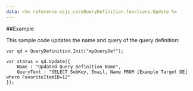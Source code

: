 ```yaml
---
data: <%= reference.ssjs_coreQueryDefinition.functions.Update %>
---
```


##Example

This sample code updates the name and query of the query definition:
```
var qd = QueryDefinition.Init("myQueryDef");

var status = qd.Update({
    Name : "Updated Query Definition Name",
    QueryText : "SELECT SubKey, Email, Name FROM [Example Target DE] where FavoriteItemID=12"
});
```
